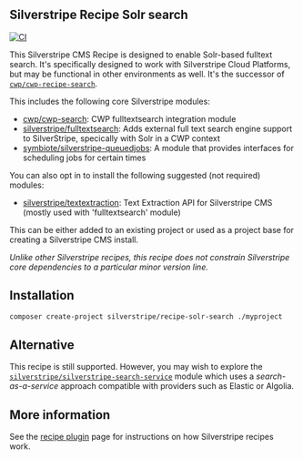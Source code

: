 ## Silverstripe Recipe Solr search

[![CI](https://github.com/silverstripe/recipe-solr-search/actions/workflows/ci.yml/badge.svg)](https://github.com/silverstripe/recipe-solr-search/actions/workflows/ci.yml)

This Silverstripe CMS Recipe is designed to enable Solr-based fulltext search. It's specifically designed to work with Silverstripe Cloud Platforms, but may be functional in other environments as well. It's the successor of [`cwp/cwp-recipe-search`](https://github.com/silverstripe/cwp-recipe-search).

This includes the following core Silverstripe modules:

 * [cwp/cwp-search](https://github.com/silverstripe/cwp-search): CWP fulltextsearch integration module
 * [silverstripe/fulltextsearch](https://github.com/silverstripe/silverstripe-fulltextsearch): Adds external full text
   search engine support to SilverStripe, specically with Solr in a CWP context
 * [symbiote/silverstripe-queuedjobs](https://github.com/symbiote/silverstripe-queuedjobs): A module that provides
   interfaces for scheduling jobs for certain times

You can also opt in to install the following suggested (not required) modules:

 * [silverstripe/textextraction](https://github.com/silverstripe/silverstripe-textextraction): Text Extraction API for
   Silverstripe CMS (mostly used with 'fulltextsearch' module)

This can be either added to an existing project or used as a project base for creating a Silverstripe CMS install.

*Unlike other Silverstripe recipes, this recipe does not constrain Silverstripe core dependencies to a particular minor version line.*

## Installation

```sh
composer create-project silverstripe/recipe-solr-search ./myproject
```

## Alternative

This recipe is still supported. However, you may wish to explore the [`silverstripe/silverstripe-search-service`](https://github.com/silverstripe/silverstripe-search-service) module which uses a _search-as-a-service_ approach compatible with providers such as Elastic or Algolia.

## More information

See the [recipe plugin](https://github.com/silverstripe/recipe-plugin) page for instructions on how
Silverstripe recipes work.
